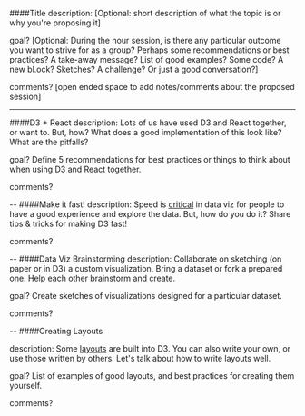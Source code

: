 ####Title
description: [Optional: short description of what the topic is or why you're proposing it]

goal? [Optional: During the hour session, is there any particular outcome you want to strive for as a group? Perhaps some recommendations or best practices? A take-away message? List of good examples? Some code? A new bl.ock? Sketches? A challenge? Or just a good conversation?]

comments? [open ended space to add notes/comments about the proposed session]

----
####D3 + React
description: Lots of us have used D3 and React together, or want to. But, how? What does a good implementation of this look like? What are the pitfalls?

goal? Define 5 recommendations for best practices or things to think about when using D3 and React together.

comments?

--
####Make it fast!
description: Speed is [critical](https://idl.cs.washington.edu/papers/latency/) in data viz for people to have a good experience and explore the data. But, how do you do it? Share tips & tricks for making D3 fast!

comments?

--
####Data Viz Brainstorming
description: Collaborate on sketching (on paper or in D3) a custom visualization. Bring a dataset or fork a prepared one. Help each other brainstorm and create.

goal? Create sketches of visualizations designed for a particular dataset.

comments?

--
####Creating Layouts

description: Some [layouts](https://github.com/mbostock/d3/wiki/Layouts) are built into D3. You can also write your own, or use those written by others. Let's talk about how to write layouts well. 

goal? List of examples of good layouts, and best practices for creating them yourself. 

comments? 
